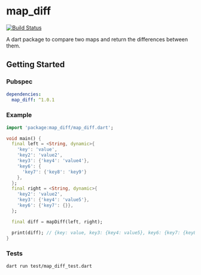 # map_diff

[![Build Status](https://github.com/devfelipereis/map_diff/actions/workflows/dart.yml/badge.svg?branch=main&event=push)](https://github.com/devfelipereis/map_diff/actions)

A dart package to compare two maps and return the differences between them.

## Getting Started

### Pubspec

```yaml
dependencies:
  map_diff: ^1.0.1
```

### Example

```dart
import 'package:map_diff/map_diff.dart';

void main() {
  final left = <String, dynamic>{
    'key': 'value',
    'key2': 'value2',
    'key3': {'key4': 'value4'},
    'key6': {
      'key7': {'key8': 'key9'}
    },
  };
  final right = <String, dynamic>{
    'key2': 'value2',
    'key3': {'key4': 'value5'},
    'key6': {'key7': {}},
  };

  final diff = mapDiff(left, right);

  print(diff); // {key: value, key3: {key4: value5}, key6: {key7: {key8: key9}}}
}
```

### Tests

```bash
dart run test/map_diff_test.dart
```
